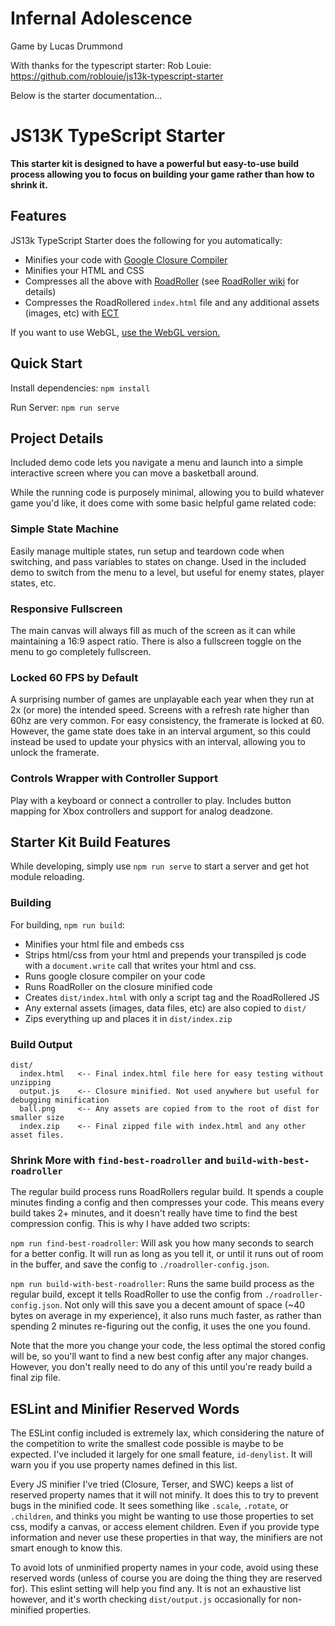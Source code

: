 



# Infernal Adolescence
Game by Lucas Drummond


With thanks for the typescript starter:
Rob Louie: https://github.com/roblouie/js13k-typescript-starter

Below is the starter documentation...

# JS13K TypeScript Starter

**This starter kit is designed to have a powerful but easy-to-use build process allowing you to focus on building your
game rather than how to shrink it.**

## Features
JS13k TypeScript Starter does the following for you automatically:

* Minifies your code with [Google Closure Compiler](https://developers.google.com/closure/compiler)
* Minifies your HTML and CSS
* Compresses all the above with [RoadRoller](https://github.com/lifthrasiir/roadroller) (see [RoadRoller wiki](https://github.com/lifthrasiir/roadroller/wiki) for details)
* Compresses the RoadRollered `index.html` file and any additional assets (images, etc) with [ECT](https://github.com/fhanau/Efficient-Compression-Tool)

If you want to use WebGL, [use the WebGL version.](https://github.com/roblouie/js13k-typescript-starter-webgl)


## Quick Start

Install dependencies: `npm install`

Run Server: `npm run serve`

## Project Details
Included demo code lets you navigate a menu and launch into a simple interactive
screen where you can move a basketball around.

While the running code is purposely minimal, allowing you to build whatever game you'd like, it does come with some
basic helpful game related code:


### Simple State Machine 
Easily manage multiple states, run setup and teardown code when switching, and pass variables
  to states on change. Used in the included demo to switch from the menu to a level, but useful for enemy states, player states, etc.

### Responsive Fullscreen
The main canvas will always fill as much of the screen as it can while maintaining a 16:9
  aspect ratio. There is also a fullscreen toggle on the menu to go completely fullscreen.

### Locked 60 FPS by Default
A surprising number of games are unplayable each year when they run at 2x (or more)
  the intended speed. Screens with a refresh rate higher than 60hz are very common. For easy consistency,
  the framerate is locked at 60. However, the game state does take in an interval argument, so this could instead be
  used to update your physics with an interval, allowing you to unlock the framerate.

### Controls Wrapper with Controller Support
Play with a keyboard or connect a controller to play. Includes button mapping for Xbox controllers and support for analog deadzone.

## Starter Kit Build Features
While developing, simply use `npm run serve` to start a server and get hot module reloading.


### Building
For building, `npm run build`:
* Minifies your html file and embeds css
* Strips html/css from your html and prepends your transpiled js code with a `document.write` call that writes your html and css.
* Runs google closure compiler on your code
* Runs RoadRoller on the closure minified code
* Creates `dist/index.html` with only a script tag and the RoadRollered JS
* Any external assets (images, data files, etc) are also copied to `dist/`
* Zips everything up and places it in `dist/index.zip`

### Build Output
```
dist/
  index.html   <-- Final index.html file here for easy testing without unzipping
  output.js    <-- Closure minified. Not used anywhere but useful for debugging minification
  ball.png     <-- Any assets are copied from to the root of dist for smaller size
  index.zip    <-- Final zipped file with index.html and any other asset files.
```

### Shrink More with `find-best-roadroller` and `build-with-best-roadroller`
The regular build process runs RoadRollers regular build. It spends a couple minutes finding a config and
then compresses your code. This means every build takes 2+ minutes, and it doesn't really have time to find
the best compression config. This is why I have added two scripts: 

`npm run find-best-roadroller`: Will ask you how many seconds to search for a better config. It will run as long as you tell it, 
or until it runs out of room in the buffer, and save the config to `./roadroller-config.json`.

`npm run build-with-best-roadroller`: Runs the same build process as the regular build, except it tells RoadRoller to
use the config from `./roadroller-config.json`. Not only will this save you a decent amount of space 
(~40 bytes on average in my experience), it also runs much faster, as rather than spending 2 minutes re-figuring out
the config, it uses the one you found.

Note that the more you change your code, the less optimal the stored config will be, so you'll want to find a new best
config after any major changes. However, you don't really need to do any of this until you're ready build a final zip file.

## ESLint and Minifier Reserved Words

The ESLint config included is extremely lax, which considering the nature of the competition to write the smallest code
possible is maybe to be expected. I've included it largely for one small feature, `id-denylist`. It will warn you if
you use property names defined in this list.

Every JS minifier I've tried (Closure, Terser, and SWC) keeps a list of reserved property names that it will not minify.
It does this to try to prevent bugs in the minified code. It sees something like `.scale`, `.rotate`, or `.children`,
and thinks you might be wanting to use those properties to set css, modify a canvas, or access element children. Even if
you provide type information and never use these properties in that way, the minifiers are not smart enough to know this.

To avoid lots of unminified property names in your code, avoid using these reserved words (unless of course you are doing the thing they are reserved for). This eslint setting will help
you find any. It is not an exhaustive list however, and it's worth checking `dist/output.js` occasionally for non-minified
properties.